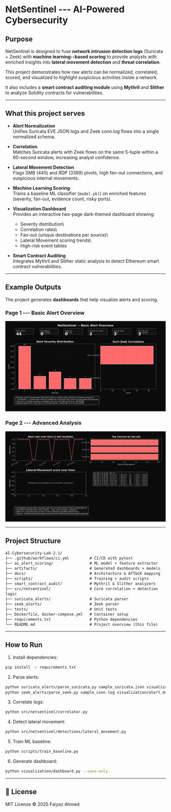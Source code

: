 # NetSentinel --- AI-Powered Cybersecurity

## Purpose

NetSentinel is designed to fuse **network intrusion detection logs**
(Suricata + Zeek) with **machine learning--based scoring** to provide
analysts with enriched insights into **lateral movement detection** and
**threat correlation**.

This project demonstrates how raw alerts can be normalized, correlated,
scored, and visualized to highlight suspicious activities inside a
network.

It also includes a **smart contract auditing module** using **Mythril**
and **Slither** to analyze Solidity contracts for vulnerabilities.

------------------------------------------------------------------------

## What this project serves

-   **Alert Normalization**\
    Unifies Suricata EVE JSON logs and Zeek conn.log flows into a single
    normalized schema.

-   **Correlation**\
    Matches Suricata alerts with Zeek flows on the same 5-tuple within a
    60-second window, increasing analyst confidence.

-   **Lateral Movement Detection**\
    Flags SMB (445) and RDP (3389) pivots, high fan-out connections, and
    suspicious internal movements.

-   **Machine Learning Scoring**\
    Trains a baseline ML classifier (`model.pkl`) on enriched features
    (severity, fan-out, evidence count, risky ports).

-   **Visualization Dashboard**\
    Provides an interactive two-page dark-themed dashboard showing:

    -   Severity distribution\
    -   Correlation rates\
    -   Fan-out (unique destinations per source)\
    -   Lateral Movement scoring trends\
    -   High-risk event tables

-   **Smart Contract Auditing**\
    Integrates Mythril and Slither static analysis to detect Ethereum
    smart contract vulnerabilities.

------------------------------------------------------------------------

## Example Outputs

The project generates **dashboards** that help visualize alerts and
scoring.

### Page 1 --- Basic Alert Overview

![Dashboard Page 1](artifacts/dashboard_page1.png)

### Page 2 --- Advanced Analysis

![Dashboard Page 2](artifacts/dashboard_page2.png)

------------------------------------------------------------------------

## Project Structure

    AI-Cybersecurity-Lab-2.1/
    ├── .github/workflows/ci.yml         # CI/CD with pytest
    ├── ai_alert_scoring/                # ML model + feature extractor
    ├── artifacts/                       # Generated dashboards + models
    ├── docs/                            # Architecture & ATT&CK mapping
    ├── scripts/                         # Training + audit scripts
    ├── smart_contract_audit/            # Mythril & Slither analyzers
    ├── src/netsentinel/                 # Core correlation + detection logic
    ├── suricata_alerts/                 # Suricata parser
    ├── zeek_alerts/                     # Zeek parser
    ├── tests/                           # Unit tests
    ├── Dockerfile, docker-compose.yml   # Container setup
    ├── requirements.txt                 # Python dependencies
    └── README.md                        # Project overview (this file)

------------------------------------------------------------------------

## How to Run

1.  Install dependencies:

``` bash
pip install -r requirements.txt
```

2.  Parse alerts:

``` bash
python suricata_alerts/parse_suricata.py sample_suricata.json visualization/alert_data.csv
python zeek_alerts/parse_zeek.py sample_conn.log visualization/alert_data.csv
```

3.  Correlate logs:

``` bash
python src/netsentinel/correlator.py
```

4.  Detect lateral movement:

``` bash
python src/netsentinel/detections/lateral_movement.py
```

5.  Train ML baseline:

``` bash
python scripts/train_baseline.py
```

6.  Generate dashboard:

``` bash
python visualization/dashboard.py --save-only
```

------------------------------------------------------------------------

## 📜 License

MIT License © 2025 Faiyaz Ahmed
